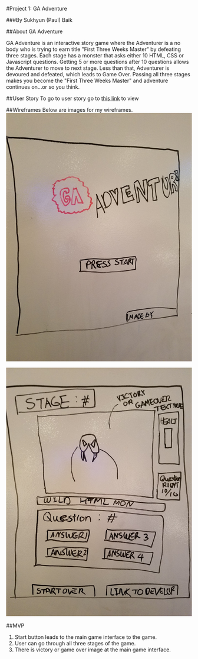 #Project 1: GA Adventure

###By Sukhyun (Paul) Baik

##About GA Adventure

GA Adventure is an interactive story game where the Adventurer is a no body who is trying to earn title "First Three Weeks Master" by defeating three stages.  Each stage has a monster that asks either 10 HTML, CSS or Javascript questions.  Getting 5 or more questions after 10 questions allows the Adventurer to move to next stage.  Less than that, Adventurer is devoured and defeated, which leads to Game Over.  Passing all three stages makes you become the "First Three Weeks Master" and adventure continues on...or so you think.


##User Story
To go to user story go to [this link](https://trello.com/b/dggL1wgh/wdi-project-1-ga-adventure) to view


##Wireframes
Below are images for my wireframes.
![Intro Page](https://github.com/neonagx/GA_Adventure/blob/master/assets/wireFrame1.jpg?raw=true)

![Main Game Interface](https://github.com/neonagx/GA_Adventure/blob/master/assets/wireFrame2.jpg?raw=true)


##MVP
1. Start button leads to the main game interface to the game.
2. User can go through all three stages of the game.
3. There is victory or game over image at the main game interface.


